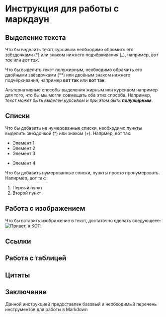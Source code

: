 # Инструкция для работы с маркдаун

## Выделение текста

Что бы веделить текст курсивом необходимо обромить его звёздочками (*) или знаком нижнего подчёркивания (_), например, *вот так* или _вот так_.

Что бы выделить текст полужирным, необходимо обрамить его двойными звёздочками (**) или двоёным знаком нижнего подчёркивания, например **вот так** или __вот так__.

Альтернативные способы выделения жирным или курсивом например для того, что бы мы могли совмещать оба этих способа. Например, _текст может быть выделен курсивом и при этом быть **полужирным**_.

## Списки

Что бы добавить не нумерованные списки, необходимо пункты выделить звёздочкой (*) или знаком (+).
Напрмер, вот так:

* Элемент 1
* Элемент 2
* Элемент 3
+ Элемент 4

Что бы добавить нумерованные списки, пункты просто пронумеровать.
Напирмер, вот так:

1. Первый пункт
2. Второй пункт

##  Работа с изображением

Что бы вставить изображение в текст, достаточно сделать следующеее:
![Привет, я КОТ!](253234-Sepik.jpg)

## Ссылки



## Работа с таблицей



## Цитаты


## Заключение

Данной инструкцией предоставлен базовый и необходимый перечень инструментов для работы в Markdown
